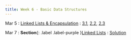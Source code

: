 ```yaml
---
title: Week 6 - Basic Data Structures
---
```


Mar 5
: [Linked Lists & Encapsulation](#)
  : [3.1](#), [2.2](#), [2.3](#)

Mar 7
: **Section**{: .label .label-purple }[Linked Lists](#)
  : [Solution](#)